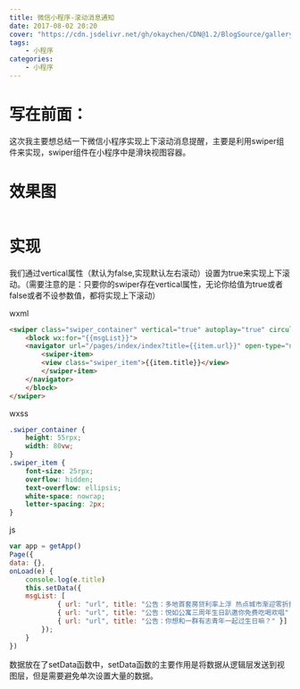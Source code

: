 ```yaml
---
title: 微信小程序-滚动消息通知
date: 2017-08-02 20:20
cover: "https://cdn.jsdelivr.net/gh/okaychen/CDN@1.2/BlogSource/gallery/thumb_003.jpg"
tags:  
    - 小程序
categories:
    - 小程序
---
```


# 写在前面：　
这次我主要想总结一下微信小程序实现上下滚动消息提醒，主要是利用swiper组件来实现，swiper组件在小程序中是滑块视图容器。

# 效果图

<img src="https://www.chenqaq.com/assets/cnblogs_img/1140602-20170802200717553-132653419.gif" alt="">

<!-- more -->

# 实现

我们通过vertical属性（默认为false,实现默认左右滚动）设置为true来实现上下滚动。（需要注意的是：只要你的swiper存在vertical属性，无论你给值为true或者false或者不设参数值，都将实现上下滚动）

wxml
```html
<swiper class="swiper_container" vertical="true" autoplay="true" circular="true" interval="2000">
    <block wx:for="{{msgList}}">
    <navigator url="/pages/index/index?title={{item.url}}" open-type="navigate">
        <swiper-item>
        <view class="swiper_item">{{item.title}}</view>
        </swiper-item>
    </navigator>
    </block>
</swiper>
```
wxss
```css
.swiper_container {
    height: 55rpx;
    width: 80vw;
}
.swiper_item {
    font-size: 25rpx;
    overflow: hidden;
    text-overflow: ellipsis;
    white-space: nowrap;
    letter-spacing: 2px;
}
```
js
```js
var app = getApp()
Page({
data: {},
onLoad(e) {
    console.log(e.title)
    this.setData({
    msgList: [
            { url: "url", title: "公告：多地首套房贷利率上浮 热点城市渐迎零折扣时代" },
            { url: "url", title: "公告：悦如公寓三周年生日趴邀你免费吃喝欢唱" },
            { url: "url", title: "公告：你想和一群有志青年一起过生日嘛？" }]
        });
    }
})
```
数据放在了setData函数中，setData函数的主要作用是将数据从逻辑层发送到视图层，但是需要避免单次设置大量的数据。
